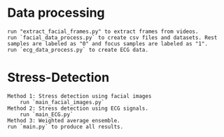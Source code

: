 

# Data processing
	run "extract_facial_frames.py" to extract frames from videos.
	run `facial_data_process.py` to create csv files and datasets. Rest samples are labeled as "0" and focus samples are labeled as "1".
	run `ecg_data_process.py` to create ECG data.
# Stress-Detection
	Method 1: Stress detection using facial images	
		run `main_facial_images.py`
	Method 2: Stress detection using ECG signals.  
		run `main_ECG.py`
	Method 3: Weighted average ensemble.
	run `main.py` to produce all results.
	
